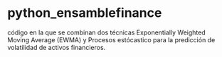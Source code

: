 # python_ensamblefinance
código en la que se combinan dos técnicas Exponentially Weighted Moving Average (EWMA) y Procesos estócastico para la predicción de volatilidad de activos financieros.
